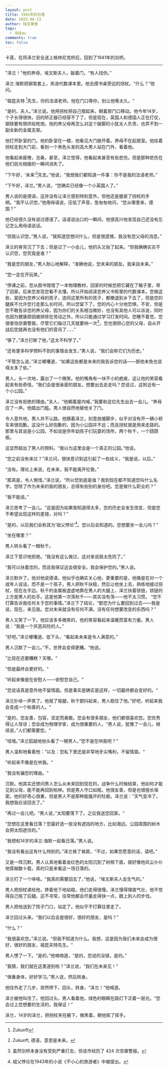 ```yaml
---
layout: post
title: 1941年的日落
date: 2025-06-13
author: 陆生章鱼
tags:
  - 冷战au
comments: true
toc: false
---
```

卡莲，在将泽兰安全送上格林尼克桥后，回到了1941年的剑桥。
<!-- more -->

---

"泽兰！"他的养母，埃文斯夫人，敲着门，“有人找你。”

泽兰·海默把钢笔套上，夹进代数课本里。他去摸书桌旁边的拐杖。“什么？”他问。

“祖昆夫特 [^1]先生，你的法语老师。他在门口等你，别让他等太久。“

“是的，夫人。”泽兰说。他用拐杖把自己撑起来，朝着房门口移动。他今年14岁，个子长得很快，旧的矫正器已经穿不了了。但是现在，英国人和德国人正在打仗，钢铁要有限供给枪炮，他的养父母再怎么对这个跛脚的小犹太人负责，也弄不到一副全新的金属支架。

他打开卧室的门。他的卧室在一楼，他看见大门敞开着。养母不在起居室。他拄着拐杖走到大门前，看到一个黑色头发的高大男人站在门外，看着他。

他看起来疲倦，沧桑，甚至，泽兰觉得，他看起来甚至有些悲伤。但是那种悲伤在他们目光相接的一瞬间消失了。

“下午好，‘未来’[^2]先生。”他说，“我想我们都知道一件事：你不是我的法语老师。”

“下午好，泽兰。”男人说，“您确实已经像一个小英国人了。”

男人说的是德语，这并没有让泽兰感到特别意外，但他还是握紧了拐杖的手柄。“我不认识您，”他用母语说，压低了声音，急匆匆地问，“您从哪里来，德国？”

他已经很久没有说过德语了。话语说出口的一瞬间，他很高兴地发现自己还没有忘记怎么用母语说话。

“但我认识您，”男人说，“我知道您想问什么，但是很遗憾，我没有您父母的消息。”

泽兰的脊背沉了下去；但是过了一小会儿，他的头又抬了起来。“但我确确实实不认识您，您究竟是谁？”

“我是您的朋友，”男人耐心地解释，“准确地说，您未来的朋友。我来自未来。”

“您一定在开玩笑。”

“停课之前，您从图书馆借了一本物理教材，回家的时候您把它藏在了箱子里，带了回家。后来您发现您看不太懂，所以开始阅读您养父书柜里的代数课本。您做这些，是因为您养父母的孩子，连同这里所有的孩子，都撤退到乡下去了，但是您的腿疾不允许您行走那么长时间，所以您留下了。您的内心十分地恐惧，不安，但是您不敢告诉您的养父母，因为你们的关系相当微妙，也没有其他人可以诉说，同时也因为健康原因被排除在劳动之外，所以只能通过学习打发时间。您睡不着觉，您很害怕空袭警报，尽管它们每过几天就要响一次[^3]，您也很担心您的父母，自从开战后您就再也没有他们的音讯了......”

“够了，”泽兰打断了他，”这太不科学了。”

“还有更多科学预料不到的事情会发生，”男人说，“我们会称它们为历史。”

“不管怎么说，”泽兰嘟囔道，“如果这些都是未来的我告诉您的话——那他未免也说得太多了些。”

男人，头一次地，露出了一个微笑。他的嘴角有一块不小的疤痕，这让他的笑容看起来有些奇怪。“我们会是很亲密的朋友。想要出去走走吗？您说过，这附近有一个小公园。”

泽兰没有拒绝的理由。”夫人，“他朝着屋内喊，”我要和这位先生出去一会儿。“养母应了一声。他踏出门槛。男人很自然地替他关了门。

令人意外地，男人并不认路。他跟着泽兰，刻意放缓脚步，似乎对没有开一辆小轿车来很抱歉。这没什么好抱歉的，因为小公园并不远；而且拐杖就是用来走路的。那里与其说是小公园，不如说是供年幼孩子们玩耍的场所，两个秋千，一个跷跷板。

这显然超出了男人的预料。“我以为这里会是一个真正的公园。”他说。

“您之前没有来过？”泽兰问，很快意识到这引起了一些歧义，“我是说，以后。”

“没有。理论上来说，在未来，我不能离开伦敦。”

“那真是，令人惋惜。”泽兰说，“所以您到底是谁？我到现在都不知道您叫什么名字。您除了作为未来的我的朋友，总得有些别的身份吧。您是做什么职业的？”

“我不能说。”

泽兰思考了一会儿。“这是因为如果我知道得太多，您的历史会发生改变，但是您不希望出现这样的差错，对吗？”

“是的，以后我们会称其为’祖父悖论‘[^4]。您以后会知道的。您想要坐一会儿吗？”

“坐在哪里？”

男人转头看了一眼秋千。

泽兰下意识地拒绝。“我没有这么做过，这对来说我太危险了。”

“我可以扶着您的，而且我保证这会很安全。我会保护您的。”男人说。

泽兰默许了。他对他说德语，他似乎也确实关心他，更重要的是，他像是在对一个成年人说话，而不是一个孩子。男人把秋千扶稳，然后让他坐上去，熟练地接过拐杖，揽在左手边。秋千的金属板虚虚地靠在男人的大腿上，泽兰扶着锁链，锁链的上方是男人的右手。这是他第一次荡秋千——其实没有荡——他不太习惯。
“您不打算告诉我任何关于您的事情。”泽兰下了结论，“那您为什么要回到过去——我是说，现在，来见我。您对未来就没有任何不满，没有任何想要改变的东西吗？”

男人又笑了一下。他应该多多微笑的，他的笑容看起来温暖而富有力量。男人说：“我是一个厌恶风险的人。”

“好吧。”泽兰嘟囔道，低下头，“看起来未来是令人满意的。”

男人沉默了一会儿。”不，世界会变得更糟。“他说。

”比现在还要糟糕？天哪。“

”但是最终会更好的。“

”听起来像是在安慰人——安慰您自己。“

”您说话真是意外地不留情面。但是事实是确实是这样，一切最终都会变好的。“

泽兰扑哧一声笑了。他晃了晃腿，秋千颤抖起来，男人稳住了他。”好吧，听起来我会变成一个和善的人。“

”是的，您友善，包容，坚定而勇敢。您会有很多朋友，他们都很喜欢您。您优秀得让人惊讶；您会成为物理学家，成为很重要的人，“男人说，犹豫了一会儿，继续说，”人们都需要您。“

”哇哦。”泽兰狐疑地抬头看了一眼男人，”您不是在哄我吧？“

男人温和地看着他：”以及：您私下里还是非常地牙尖嘴利，不留情面。“

”听起来不像是在哄我。“

”我没有骗您的理由。“

沉默。他其实还想问男人怎么从未来回到现在的，战争什么时候结束，他如何才能见到父母，能不能再回到柏林。但是男人守口如瓶，他很友善，但是也很擅长保密。他的好奇心很重，但是男人不是那种能撬开的牡蛎。泽兰说：“天气变冷了。我想我应该回去了。”

”再过一会儿吧。“男人说，”太阳要落下了。之后我送您回家。“

”您想在这里看日落？您最好选一些没有遮挡的地方，比如海边。公园周围的树木会把太阳遮住的。”

“我想和14岁的泽兰·海默一起看日落。”男人说。

“我没有看出这有什么特别的。”泽兰耸了耸肩，“不过，如果您愿意的话，请吧。”

又是一阵沉默。男人认真地看着金红色的太阳沉到了树梢下面，就好像他风尘仆仆地穿越数十载，真的只是来看这一场日落的。

泽兰打了一个哆嗦。“我真的需要回去了，”他说，“埃文斯夫人会生气的。”

男人把拐杖递给他，搀着他下地站稳。他们走得很慢。泽兰慢得理直气壮，他不觉得自己拖了后腿。这不寻常，往常他都会尽量走得快一点，跟上别人的步伐。

男人把他送到了院子门口，站定了。他似乎不打算往里走了。

泽兰回过头来。“我们以后会是很好，很好的朋友，是吗？”

“什么？”

“我很喜欢您。”泽兰说。“但我不知道为什么。我想，这是因为我们未来会成为很好，很好的朋友，祖昆夫特先生。“

男人愣了一下。“是的，”他喃喃道，“是的，您说的没错，是的。”

“我猜，我们就在这里道别啦？”泽兰说，“我们在未来见！”

“保重身体，好好学习。”男人说，然后转身。

他往外走了几步，突然停下，回头，转身。“泽兰！”他喊道。

泽兰被他叫住了。他回过头。男人看着他，绿色的眼睛在路灯下泛着一层光。“您会过上您想要的生活的，我保证！”

泽兰，14岁的泽兰，把拐杖夹在腋下，微笑着，朝他挥了挥手。




[^1]: Zukunft
[^2]: Zukunft, 德语，意思是未来。
[^3]: 虽然剑桥本身没有受到严重打击，但该市经历了 424 次空袭警报。
[^4]: 祖父悖论在1943年的小说《不小心的旅游者》中被提出。
